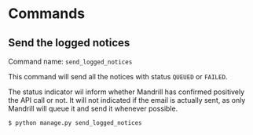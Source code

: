 Commands
========

Send the logged notices
-----------------------

Command name: `send_logged_notices`

This command will send all the notices with status `QUEUED` or `FAILED`.

The status indicator wil inform whether Mandrill has confirmed positively the API call or not. It will not indicated if the email is actually sent, as only Mandrill will queue it and send it whenever possible.

    $ python manage.py send_logged_notices